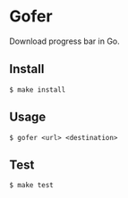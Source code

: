 # Gofer

Download progress bar in Go.

## Install

```
$ make install
```

## Usage

```
$ gofer <url> <destination>
```

## Test

```
$ make test
```
